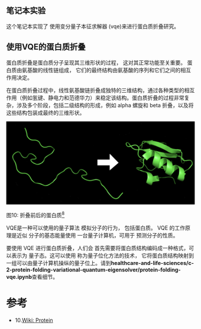 ## 笔记本实验

这个笔记本实现了
使用变分量子本征求解器 (vqe)来进行蛋白质折叠研究。

## 使用VQE的蛋白质折叠

蛋白质折叠是蛋白质分子呈现其三维形状的过程，
这对其正常功能至关重要。
蛋白质由氨基酸的线性链组成，
它们的最终结构由氨基酸的序列和它们之间的相互作用决定。

在蛋白质折叠过程中，线性氨基酸链折叠成独特的三维结构，通过各种类型的相互作用（例如氢键、静电力和范德华力）来稳定该结构。蛋白质折叠的过程非常复杂，涉及多个阶段，包括二级结构的形成，例如 alpha 螺旋和 beta 折叠，以及将这些结构包装成最终的三维形状。

![Protein](../../images/protein-folding.png)

图10: 折叠前后的蛋白质[<sup>8</sup>](#wiki-protein)

VQE是一种可以使用的量子算法
模拟分子的行为，
包括蛋白质。 VQE 的工作原理是近似
分子的基态能量使用
一台量子计算机，可用于
预测分子的性质。

要使用 VQE 进行蛋白质折叠，人们会
首先需要将蛋白质结构编码成一种格式，可以表示为
量子态。这可以使用
称为量子位化方法的技术，
它将蛋白质结构映射到一组可以由量子计算机操纵的量子位上。请到**healthcare-and-life-sciences/c-2-protein-folding-variational-quantum-eigensolver/protein-folding-vqe.ipynb**查看细节。

# 参考
<div id='wiki-protein'></div>

- 10.[Wiki: Protein](https://en.wikipedia.org/wiki/Protein_folding)
